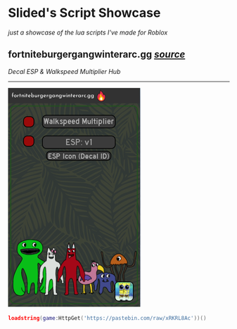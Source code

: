 # Slided's Script Showcase
*just a showcase of the lua scripts I've made for Roblox*

## fortniteburgergangwinterarc.gg [*source*](https://github.com/Slided/myrobloxscripts/blob/main/src/scripts/fortniteburgergangwinterarc.lua)
*Decal ESP & Walkspeed Multiplier Hub*

---

![Image](https://github.com/Slided/myrobloxscripts/blob/main/src/media/Screenshot%202024-11-11%20165949.png?raw=true)

```lua
loadstring(game:HttpGet('https://pastebin.com/raw/xRKRL8Ac'))()
